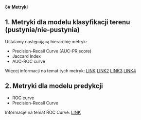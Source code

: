 8# **Metryki**

## **1. Metryki dla modelu klasyfikacji terenu (pustynia/nie-pustynia)**

Ustalamy następującą hierarchię metryk:
    

* Precision-Recall Curve (AUC-PR score)
* Jaccard Index
* AUC-ROC curve

Więcej informacji na temat tych metryk: 
[LINK](https://medium.com/@douglaspsteen/precision-recall-curves-d32e5b290248)
[LINK2](https://towardsdatascience.com/understanding-auc-roc-curve-68b2303cc9c5)
[LINK3](https://juandelacalle.medium.com/how-and-why-i-switched-from-the-roc-curve-to-the-precision-recall-curve-to-analyze-my-imbalanced-6171da91c6b8)
[LINK4](https://medium.com/@mayurdhvajsinhjadeja/jaccard-similarity-34e2c15fb524)

##  2. Metryki dla modelu predykcji 

 * ROC curve
 * Precision-Recall Curve

Informacje na temat ROC Curve: [LINK](https://medium.com/analytics-vidhya/what-is-roc-curve-1f776103c998)
